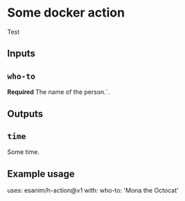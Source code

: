 # Some docker action

Test

## Inputs

## `who-to`

**Required** The name of the person.`.

## Outputs

## `time`

Some time.

## Example usage

uses: esanim/h-action@v1
with:
  who-to: 'Mona the Octocat'